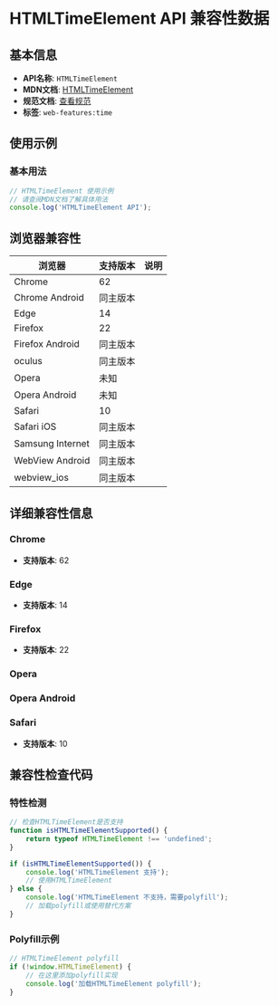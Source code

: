 # HTMLTimeElement API 兼容性数据

## 基本信息

- **API名称**: `HTMLTimeElement`
- **MDN文档**: [HTMLTimeElement](https://developer.mozilla.org/docs/Web/API/HTMLTimeElement)
- **规范文档**: [查看规范](https://html.spec.whatwg.org/multipage/text-level-semantics.html#htmltimeelement)
- **标签**: `web-features:time`

## 使用示例

### 基本用法

```javascript
// HTMLTimeElement 使用示例
// 请查阅MDN文档了解具体用法
console.log('HTMLTimeElement API');
```

## 浏览器兼容性

| 浏览器 | 支持版本 | 说明 |
|--------|----------|------|
| Chrome | 62 |  |
| Chrome Android | 同主版本 |  |
| Edge | 14 |  |
| Firefox | 22 |  |
| Firefox Android | 同主版本 |  |
| oculus | 同主版本 |  |
| Opera | 未知 |  |
| Opera Android | 未知 |  |
| Safari | 10 |  |
| Safari iOS | 同主版本 |  |
| Samsung Internet | 同主版本 |  |
| WebView Android | 同主版本 |  |
| webview_ios | 同主版本 |  |

## 详细兼容性信息

### Chrome

- **支持版本**: 62

### Edge

- **支持版本**: 14

### Firefox

- **支持版本**: 22

### Opera


### Opera Android


### Safari

- **支持版本**: 10

## 兼容性检查代码

### 特性检测

```javascript
// 检查HTMLTimeElement是否支持
function isHTMLTimeElementSupported() {
    return typeof HTMLTimeElement !== 'undefined';
}

if (isHTMLTimeElementSupported()) {
    console.log('HTMLTimeElement 支持');
    // 使用HTMLTimeElement
} else {
    console.log('HTMLTimeElement 不支持，需要polyfill');
    // 加载polyfill或使用替代方案
}
```

### Polyfill示例

```javascript
// HTMLTimeElement polyfill
if (!window.HTMLTimeElement) {
    // 在这里添加polyfill实现
    console.log('加载HTMLTimeElement polyfill');
}
```

